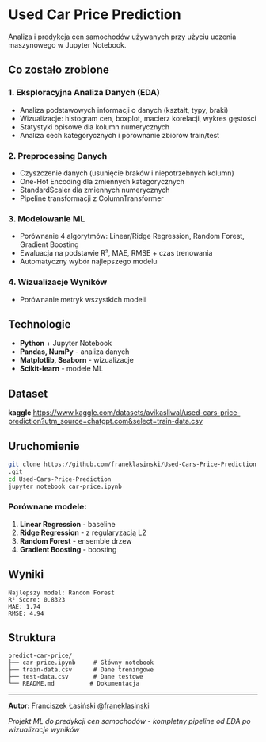 # Used Car Price Prediction

Analiza i predykcja cen samochodów używanych przy użyciu uczenia maszynowego w Jupyter Notebook.

## Co zostało zrobione

### 1. **Eksploracyjna Analiza Danych (EDA)**
- Analiza podstawowych informacji o danych (kształt, typy, braki)
- Wizualizacje: histogram cen, boxplot, macierz korelacji, wykres gęstości
- Statystyki opisowe dla kolumn numerycznych
- Analiza cech kategorycznych i porównanie zbiorów train/test

### 2. **Preprocessing Danych**
- Czyszczenie danych (usunięcie braków i niepotrzebnych kolumn)
- One-Hot Encoding dla zmiennych kategorycznych
- StandardScaler dla zmiennych numerycznych
- Pipeline transformacji z ColumnTransformer

### 3. **Modelowanie ML**
- Porównanie 4 algorytmów: Linear/Ridge Regression, Random Forest, Gradient Boosting
- Ewaluacja na podstawie R², MAE, RMSE + czas trenowania
- Automatyczny wybór najlepszego modelu

### 4. **Wizualizacje Wyników**
- Porównanie metryk wszystkich modeli

## Technologie
- **Python** + Jupyter Notebook
- **Pandas, NumPy** - analiza danych
- **Matplotlib, Seaborn** - wizualizacje
- **Scikit-learn** - modele ML


## Dataset
**kaggle** https://www.kaggle.com/datasets/avikasliwal/used-cars-price-prediction?utm_source=chatgpt.com&select=train-data.csv

## Uruchomienie
```bash
git clone https://github.com/franeklasinski/Used-Cars-Price-Prediction
.git
cd Used-Cars-Price-Prediction
jupyter notebook car-price.ipynb
```

### Porównane modele:
1. **Linear Regression** - baseline
2. **Ridge Regression** - z regularyzacją L2
3. **Random Forest** - ensemble drzew
4. **Gradient Boosting** - boosting

## Wyniki
```
Najlepszy model: Random Forest
R² Score: 0.8323
MAE: 1.74 
RMSE: 4.94  
```

## Struktura
```
predict-car-price/
├── car-price.ipynb     # Główny notebook
├── train-data.csv      # Dane treningowe
├── test-data.csv       # Dane testowe
└── README.md          # Dokumentacja
```

---

**Autor:** Franciszek Łasiński 
[@franeklasinski](https://github.com/franeklasinski)

*Projekt ML do predykcji cen samochodów - kompletny pipeline od EDA po wizualizacje wyników* 
